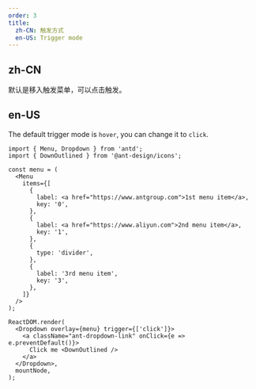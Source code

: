 ```yaml
---
order: 3
title:
  zh-CN: 触发方式
  en-US: Trigger mode
---
```


## zh-CN

默认是移入触发菜单，可以点击触发。

## en-US

The default trigger mode is `hover`, you can change it to `click`.

```tsx
import { Menu, Dropdown } from 'antd';
import { DownOutlined } from '@ant-design/icons';

const menu = (
  <Menu
    items={[
      {
        label: <a href="https://www.antgroup.com">1st menu item</a>,
        key: '0',
      },
      {
        label: <a href="https://www.aliyun.com">2nd menu item</a>,
        key: '1',
      },
      {
        type: 'divider',
      },
      {
        label: '3rd menu item',
        key: '3',
      },
    ]}
  />
);

ReactDOM.render(
  <Dropdown overlay={menu} trigger={['click']}>
    <a className="ant-dropdown-link" onClick={e => e.preventDefault()}>
      Click me <DownOutlined />
    </a>
  </Dropdown>,
  mountNode,
);
```
